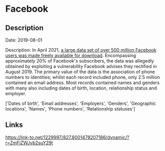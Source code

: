 # Facebook

## Description

Date: 2019-08-01

Description:
In April 2021, <a href="https://www.bleepingcomputer.com/news/security/533-million-facebook-users-phone-numbers-leaked-on-hacker-forum/" target="_blank" rel="noopener">a large data set of over 500 million Facebook users was made freely available for download</a>. Encompassing approximately 20% of Facebook's subscribers, the data was allegedly obtained by exploiting a vulnerability Facebook advises they rectified in August 2019. The primary value of the data is the association of phone numbers to identities; whilst each record included phone, only 2.5 million contained an email address. Most records contained names and genders with many also including dates of birth, location, relationship status and employer.


['Dates of birth', 'Email addresses', 'Employers', 'Genders', 'Geographic locations', 'Names', 'Phone numbers', 'Relationship statuses']

## Links

https://link-to.net/1229997/827.8001478207186/dynamic/?r=ZmFjZWJvb2suY29t